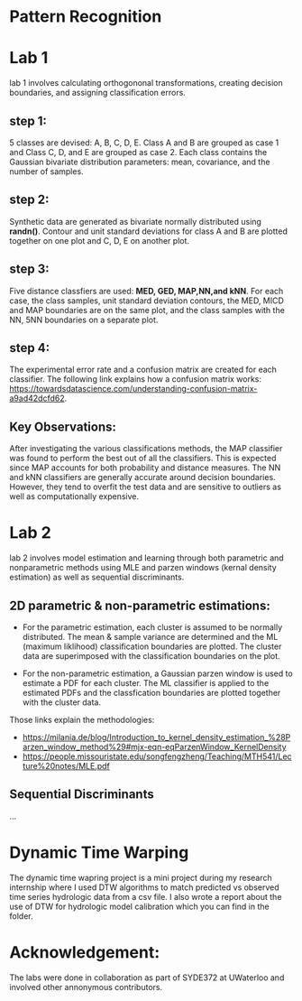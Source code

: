 # Pattern Recognition

# Lab 1 
lab 1 involves calculating orthogononal transformations, creating decision boundaries, and assigning classification errors. 

## step 1:
5 classes are devised: A, B, C, D, E. Class A and B are grouped as case 1 and Class C, D, and E are grouped as case 2. Each class contains the Gaussian bivariate distribution parameters: mean, covariance, and the number of samples. 

## step 2:
Synthetic data are generated as bivariate normally distributed using **randn()**. Contour and unit standard deviations for class A and B are plotted together on one plot and C, D, E on another plot. 

## step 3:
Five distance classfiers are used: **MED, GED, MAP,NN,and kNN**. For each case, the class samples, unit standard deviation contours,
the MED, MICD and MAP boundaries are on the same plot, and the class samples with the NN, 5NN boundaries on a separate plot. 

## step 4:
The experimental error rate and a confusion matrix are created for each classifier. The following link explains how a confusion matrix works:
https://towardsdatascience.com/understanding-confusion-matrix-a9ad42dcfd62.

## Key Observations:
After investigating the various classifications methods, the MAP classifier was found to perform the best out of all the classifiers. This is expected since MAP accounts for both probability and distance measures. The NN and kNN classifiers are generally accurate around decision boundaries. However, they tend to overfit the test data and are sensitive to outliers as well as computationally expensive.

# Lab 2

lab 2 involves model estimation and learning through both parametric and nonparametric methods using MLE and parzen windows (kernal density estimation) as well as sequential discriminants. 

## 2D parametric & non-parametric estimations:
- For the parametric estimation, each cluster is assumed to be normally distributed. The mean & sample variance are determined and the ML (maximum liklihood) classification boundaries are plotted. The cluster data are superimposed with the classification boundaries on the plot.

- For the non-parametric estimation, a Gaussian parzen window is used to estimate a PDF for each cluster. The ML classifier is applied to the estimated PDFs
and the classfication boundaries are plotted together with the cluster data. 

Those links explain the methodologies: 
- https://milania.de/blog/Introduction_to_kernel_density_estimation_%28Parzen_window_method%29#mjx-eqn-eqParzenWindow_KernelDensity
- https://people.missouristate.edu/songfengzheng/Teaching/MTH541/Lecture%20notes/MLE.pdf

## Sequential Discriminants
...

# Dynamic Time Warping
The dynamic time wapring project is a mini project during my research internship where I used DTW algorithms to match predicted vs observed time series hydrologic data from a csv file. I also wrote a report about the use of DTW for hydrologic model calibration which you can find in the folder. 

# Acknowledgement: 
The labs were done in collaboration as part of SYDE372 at UWaterloo and involved other annonymous contributors. 
